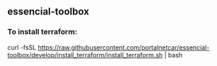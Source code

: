 ## essencial-toolbox

### To install terraform: 
curl -fsSL https://raw.githubusercontent.com/portalnetcar/essencial-toolbox/develop/install_terraform/install_terraform.sh | bash
